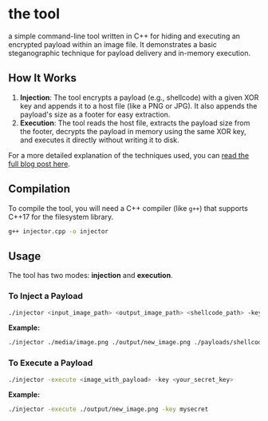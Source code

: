 

# the tool

a simple command-line tool written in C++ for hiding and executing an encrypted payload within an image file. It demonstrates a basic steganographic technique for payload delivery and in-memory execution.

## How It Works

1.  **Injection**: The tool encrypts a payload (e.g., shellcode) with a given XOR key and appends it to a host file (like a PNG or JPG). It also appends the payload's size as a footer for easy extraction.
2.  **Execution**: The tool reads the host file, extracts the payload size from the footer, decrypts the payload in memory using the same XOR key, and executes it directly without writing it to disk.

For a more detailed explanation of the techniques used, you can [read the full blog post here](https://portfolio-v2-eight-dusky.vercel.app/blogs/injector).

## Compilation

To compile the tool, you will need a C++ compiler (like `g++`) that supports C++17 for the filesystem library.

```bash
g++ injector.cpp -o injector
```

## Usage

The tool has two modes: **injection** and **execution**.

### To Inject a Payload

```bash
./injector <input_image_path> <output_image_path> <shellcode_path> -key <your_secret_key>
```

**Example:**

```bash
./injector ./media/image.png ./output/new_image.png ./payloads/shellcode.bin -key mysecret
```

### To Execute a Payload

```bash
./injector -execute <image_with_payload> -key <your_secret_key>
```

**Example:**

```bash
./injector -execute ./output/new_image.png -key mysecret
```
